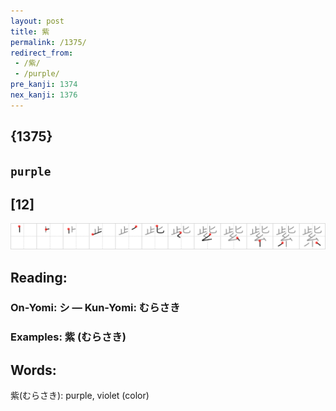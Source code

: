 ```yaml
---
layout: post
title: 紫
permalink: /1375/
redirect_from:
 - /紫/
 - /purple/
pre_kanji: 1374
nex_kanji: 1376
---
```


## {1375}

## `purple`

## [12]

<div class="stroke"><img src="../images/E7B4AB.png" /></div>

## Reading:

### On-Yomi: シ &mdash; Kun-Yomi: むらさき

### Examples: 紫 (むらさき)

## Words:

紫(むらさき): purple, violet (color)
